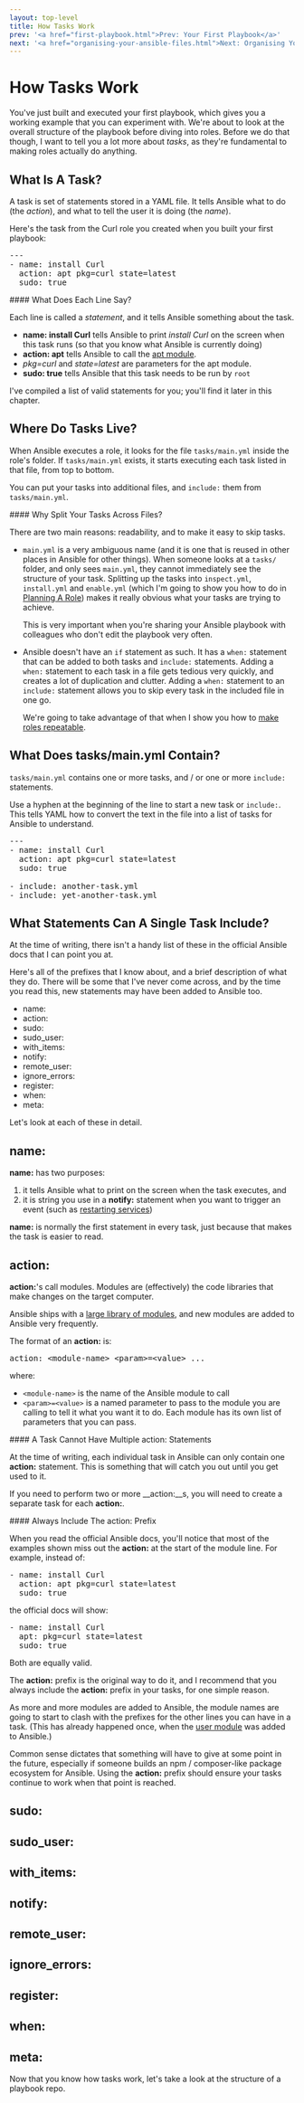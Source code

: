 ```yaml
---
layout: top-level
title: How Tasks Work
prev: '<a href="first-playbook.html">Prev: Your First Playbook</a>'
next: '<a href="organising-your-ansible-files.html">Next: Organising Your Ansible Files</a>'
---
```


# How Tasks Work

You've just built and executed your first playbook, which gives you a working example that you can experiment with.  We're about to look at the overall structure of the playbook before diving into roles.  Before we do that though, I want to tell you a lot more about _tasks_, as they're fundamental to making roles actually do anything.

## What Is A Task?

A task is set of statements stored in a YAML file.  It tells Ansible what to do (the _action_), and what to tell the user it is doing (the _name_).

Here's the task from the Curl role you created when you built your first playbook:

<pre>
---
- name: install Curl
  action: apt pkg=curl state=latest
  sudo: true
</pre>

<div class="callout info" markdown="1">
#### What Does Each Line Say?

Each line is called a _statement_, and it tells Ansible something about the task.

* __name: install Curl__ tells Ansible to print _install Curl_ on the screen when this task runs (so that you know what Ansible is currently doing)
* __action: apt__ tells Ansible to call the [apt module](http://docs.ansible.com/apt_module.html).
* _pkg=curl_ and _state=latest_ are parameters for the apt module.
* __sudo: true__ tells Ansible that this task needs to be run by `root`

I've compiled a list of valid statements for you; you'll find it later in this chapter.
</div>

## Where Do Tasks Live?

When Ansible executes a role, it looks for the file `tasks/main.yml` inside the role's folder.  If `tasks/main.yml` exists, it starts executing each task listed in that file, from top to bottom.

You can put your tasks into additional files, and `include:` them from `tasks/main.yml`.

<div class="callout info" markdown="1">
#### Why Split Your Tasks Across Files?

There are two main reasons: readability, and to make it easy to skip tasks.

* `main.yml` is a very ambiguous name (and it is one that is reused in other places in Ansible for other things).  When someone looks at a `tasks/` folder, and only sees `main.yml`, they cannot immediately see the structure of your task.  Splitting up the tasks into `inspect.yml`, `install.yml` and `enable.yml` (which I'm going to show you how to do in [Planning A Role](planning-a-role.html)) makes it really obvious what your tasks are trying to achieve.

  This is very important when you're sharing your Ansible playbook with colleagues who don't edit the playbook very often.

* Ansible doesn't have an `if` statement as such.  It has a `when:` statement that can be added to both tasks and `include:` statements.  Adding a `when:` statement to each task in a file gets tedious very quickly, and creates a lot of duplication and clutter.  Adding a `when:` statement to an `include:` statement allows you to skip every task in the included file in one go.

  We're going to take advantage of that when I show you how to [make roles repeatable](making-roles-repeatable.html).
</div>

## What Does tasks/main.yml Contain?

`tasks/main.yml` contains one or more tasks, and / or one or more `include:` statements.

Use a hyphen at the beginning of the line to start a new task or `include:`.  This tells YAML how to convert the text in the file into a list of tasks for Ansible to understand.

<pre>
---
- name: install Curl
  action: apt pkg=curl state=latest
  sudo: true

- include: another-task.yml
- include: yet-another-task.yml
</pre>

## What Statements Can A Single Task Include?

At the time of writing, there isn't a handy list of these in the official Ansible docs that I can point you at.

Here's all of the prefixes that I know about, and a brief description of what they do.  There will be some that I've never come across, and by the time you read this, new statements may have been added to Ansible too.

* name:
* action:
* sudo:
* sudo_user:
* with_items:
* notify:
* remote_user:
* ignore_errors:
* register:
* when:
* meta:

Let's look at each of these in detail.

## name:

__name:__ has two purposes:

1. it tells Ansible what to print on the screen when the task executes, and
2. it is string you use in a __notify:__ statement when you want to trigger an event (such as [restarting services](restarting-services.html))

__name:__ is normally the first statement in every task, just because that makes the task is easier to read.

## action:

__action:__'s call modules.  Modules are (effectively) the code libraries that make changes on the target computer.

Ansible ships with a [large library of modules](http://docs.ansible.com/modules_by_category.html), and new modules are added to Ansible very frequently.

The format of an __action:__ is:

<pre>
action: &lt;module-name&gt; &lt;param&gt;=&lt;value&gt; ...
</pre>

where:

* `<module-name>` is the name of the Ansible module to call
* `<param>=<value>` is a named parameter to pass to the module you are calling to tell it what you want it to do.  Each module has its own list of parameters that you can pass.

<div class="callout warning" markdown="1">
#### A Task Cannot Have Multiple action: Statements

At the time of writing, each individual task in Ansible can only contain one __action:__ statement.  This is something that will catch you out until you get used to it.

If you need to perform two or more __action:__s, you will need to create a separate task for each __action:__.
</div>

<div class="callout warning" markdown="1">
#### Always Include The action: Prefix

When you read the official Ansible docs, you'll notice that most of the examples shown miss out the __action:__ at the start of the module line.  For example, instead of:

<pre>
- name: install Curl
  action: apt pkg=curl state=latest
  sudo: true
</pre>

the official docs will show:

<pre>
- name: install Curl
  apt: pkg=curl state=latest
  sudo: true
</pre>

Both are equally valid.

The __action:__ prefix is the original way to do it, and I recommend that you always include the __action:__ prefix in your tasks, for one simple reason.

As more and more modules are added to Ansible, the module names are going to start to clash with the prefixes for the other lines you can have in a task.  (This has already happened once, when the [user module](http://docs.ansible.com/user_module.html) was added to Ansible.)

Common sense dictates that something will have to give at some point in the future, especially if someone builds an npm / composer-like package ecosystem for Ansible.  Using the __action:__ prefix should ensure your tasks continue to work when that point is reached.
</div>

## sudo:
## sudo_user:
## with_items:
## notify:
## remote_user:
## ignore_errors:
## register:
## when:
## meta:


Now that you know how tasks work, let's take a look at the structure of a playbook repo.
